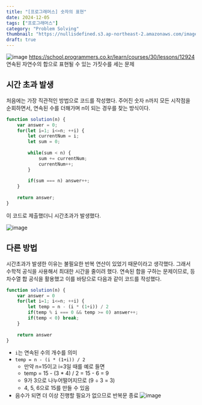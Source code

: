 ```yaml
---
title: "[프로그래머스] 숫자의 표현"
date: 2024-12-05
tags: ["프로그래머스"]
category: "Problem Solving"
thumbnail: "https://nullisdefined.s3.ap-northeast-2.amazonaws.com/images/336450698cb0b43a1a7133eae93730cd.png"
draft: true
---
```


![image](https://nullisdefined.s3.ap-northeast-2.amazonaws.com/images/336450698cb0b43a1a7133eae93730cd.png)
https://school.programmers.co.kr/learn/courses/30/lessons/12924
연속된 자연수의 합으로 표현될 수 있는 가짓수를 세는 문제

## 시간 초과 발생
처음에는 가장 직관적인 방법으로 코드를 작성했다. 주어진 숫자 n까지 모든 시작점을 순회하면서, 연속된 수를 더해가며 n이 되는 경우를 찾는 방식이다.
```js
function solution(n) {
    var answer = 0;
    for(let i=1; i<=n; ++i) {
        let currentNum = i;
        let sum = 0;
        
        while(sum < n) {
            sum += currentNum;
            currentNum++;
        }
        
        if(sum === n) answer++;
    }
    
    return answer;
}
```

이 코드로 제출했더니 시간초과가 발생했다.

![image](https://nullisdefined.s3.ap-northeast-2.amazonaws.com/images/40725ac0100d36a822f9733db9d01003.png)

## 다른 방법
시간초과가 발생한 이유는 불필요한 반복 연산이 있었기 때문이라고 생각했다. 그래서 수학적 공식을 사용해서 최대한 시간을 줄이려 했다.
연속된 합을 구하는 문제이므로, 등차수열 합 공식을 활용했고 이를 바탕으로 다음과 같이 코드를 작성했다. 
```js
function solution(n) {
    var answer = 0
    for(let i=1; i<=n; ++i) {
        let temp = n - (i * (1+i)) / 2
        if(temp % i === 0 && temp >= 0) answer++;
        if(temp < 0) break;
    }
    
    return answer
}
```
- `i`는 연속된 수의 개수를 의미
- `temp = n - (i * (1+i)) / 2`
	- 만약 n=15이고 i=3일 때를 예로 들면
	- temp = 15 - (3 * 4) / 2 = 15 - 6 = 9
	- 9가 3으로 나누어떨어지므로 (9 ÷ 3 = 3)
	- 4, 5, 6으로 15를 만들 수 있음
- 음수가 되면 더 이상 진행할 필요가 없으므로 반복문 종료
![image](https://nullisdefined.s3.ap-northeast-2.amazonaws.com/images/dbd1dc1748b266bbb72f6c379c57f3e5.png)